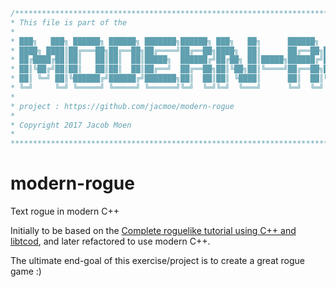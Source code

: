```cpp
/*********************************************************************************************************
* This file is part of the
*
* ███╗   ███╗ ██████╗ ██████╗ ███████╗██████╗ ███╗   ██╗      ██████╗  ██████╗ ██╗   ██╗ ██████╗ ███████╗
* ████╗ ████║██╔═══██╗██╔══██╗██╔════╝██╔══██╗████╗  ██║      ██╔══██╗██╔═══██╗██║   ██║██╔════╝ ██╔════╝
* ██╔████╔██║██║   ██║██║  ██║█████╗  ██████╔╝██╔██╗ ██║█████╗██████╔╝██║   ██║██║   ██║██║  ███╗█████╗  
* ██║╚██╔╝██║██║   ██║██║  ██║██╔══╝  ██╔══██╗██║╚██╗██║╚════╝██╔══██╗██║   ██║██║   ██║██║   ██║██╔══╝  
* ██║ ╚═╝ ██║╚██████╔╝██████╔╝███████╗██║  ██║██║ ╚████║      ██║  ██║╚██████╔╝╚██████╔╝╚██████╔╝███████╗
* ╚═╝     ╚═╝ ╚═════╝ ╚═════╝ ╚══════╝╚═╝  ╚═╝╚═╝  ╚═══╝      ╚═╝  ╚═╝ ╚═════╝  ╚═════╝  ╚═════╝ ╚══════╝
*
* project : https://github.com/jacmoe/modern-rogue
*
* Copyright 2017 Jacob Moen
*
**********************************************************************************************************/
```
# modern-rogue
Text rogue in modern C++


Initially to be based on the [Complete roguelike tutorial using C++ and libtcod][tutorial], and later refactored to use modern C++.

The ultimate end-goal of this exercise/project is to create a great rogue game :)


[tutorial]: http://www.roguebasin.com/index.php?title=Complete_roguelike_tutorial_using_C%2B%2B_and_libtcod_-_part_1:_setting_up "Complete roguelike tutorial using C++ and libtcod"
